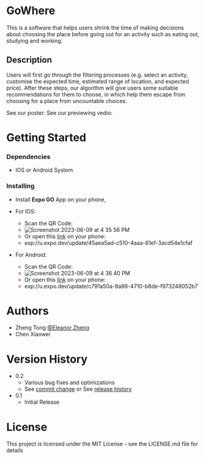 # GoWhere

This is a software that helps users shrink the time of making decisions about choosing the place before going out for an activity such as eating out, studying and working.

## Description

Users will first go through the filtering processes (e.g. select an activity, customise the expected time, estimated range of location, and expected price). After these steps, our algorithm will give users some suitable recommendations for them to choose, in which help them escape from choosing for a place from uncountable choices.

See our poster:
See our previewing vedio:

# Getting Started

### Dependencies

* IOS or Android System

### Installing

* Install **Expo GO** App on your phone,

* For IOS:
    * Scan the QR Code:
    * ![Screenshot 2023-06-09 at 4 35 56 PM](https://github.com/Eleanoritsme/GoWhere5635/assets/122248712/44cb6f3b-6a10-4291-9969-6f6d18c41c44)
    * Or open this [link](exp://u.expo.dev/update/45aea5ad-c510-4aaa-81ef-3acd54e1cfaf) on your phone:
    * exp://u.expo.dev/update/45aea5ad-c510-4aaa-81ef-3acd54e1cfaf


* For Android:
    * Scan the QR Code:
    * ![Screenshot 2023-06-09 at 4 36 40 PM](https://github.com/Eleanoritsme/GoWhere5635/assets/122248712/8c0b59bc-feb7-4320-bf78-4cea298b3ddc)
    * Or open this [link](exp://u.expo.dev/update/c791a50a-8a98-4710-b8de-f973248052b7) on your phone:
    * exp://u.expo.dev/update/c791a50a-8a98-4710-b8de-f973248052b7

# Authors

* Zheng Tong [@Eleanor Zheng](https://www.linkedin.com/in/tong-zheng-eleanor/)
* Chen Xiaowei []()

# Version History

* 0.2
    * Various bug fixes and optimizations
    * See [commit change]() or See [release history]()
* 0.1
    * Initial Release

# License

This project is licensed under the MIT License - see the LICENSE.md file for details

  

